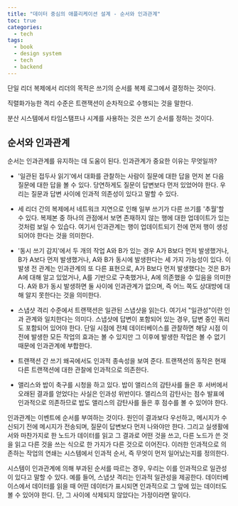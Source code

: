 ```yaml
---
title: "데이터 중심의 애플리케이션 설계 - 순서와 인과관계"
toc: true
categories:
  - tech
tags:
  - book
  - design system
  - tech
  - backend
---
```


단일 리더 복제에서 리더의 목적은 쓰기의 순서를 복제 로그에서 결정하는 것이다.

직렬화가능한 격리 수준은 트랜잭션이 순차적으로 수행되는 것을 말한다.

분산 시스템에서 타임스탬프나 시계를 사용하는 것은 쓰기 순서를 정하는 것이다.

## 순서와 인과관계

순서는 인과관계를 유지하는 데 도움이 된다. 인과관계가 중요한 이유는 무엇일까?

- '일관된 접두사 읽기'에서 대화를 관찰하는 사람이 질문에 대한 답을 먼저 본 다음 질문에 대한 답을 볼 수 있다. 당연하게도 질문이 답변보다 먼저 있었어야 한다. 우리는 질문과 답변 사이에 인과적 의존성이 있다고 말할 수 있다.

- 세 리더 간의 복제에서 네트워크 지연으로 인해 일부 쓰기가 다른 쓰기를 '추월'할 수 있다. 복제본 중 하나의 관점에서 보면 존재하지 않는 행에 대한 업데이트가 있는 것처럼 보일 수 있습다. 여기서 인과관계는 행이 업데이트되기 전에 먼저 행이 생성되어야 한다는 것을 의미한다.
- '동시 쓰기 감지'에서 두 개의 작업 A와 B가 있는 경우 A가 B보다 먼저 발생했거나, B가 A보다 먼저 발생했거나, A와 B가 동시에 발생한다는 세 가지 가능성이 있다. 이 발생 전 관계는 인과관계의 또 다른 표현으로, A가 B보다 먼저 발생했다는 것은 B가 A에 대해 알고 있었거나, A를 기반으로 구축했거나, A에 의존했을 수 있음을 의미한다. A와 B가 동시 발생하면 둘 사이에 인과관계가 없으며, 즉 어느 쪽도 상대방에 대해 알지 못한다는 것을 의미한다.
- 스냅샷 격리 수준에서 트랜잭션은 일관된 스냅샷을 읽는다. 여기서 "일관성"이란 인과 관계와 일치한다는 의미다. 스냅샷에 답변이 포함되어 있는 경우, 답변 중인 쿼리도 포함되어 있어야 한다. 단일 시점에 전체 데이터베이스를 관찰하면 해당 시점 이전에 발생한 모든 작업의 효과는 볼 수 있지만 그 이후에 발생한 작업은 볼 수 없기 때문에 인과관계에 부합한다.
- 트랜잭션 간 쓰기 왜곡에서도 인과적 종속성을 보여 준다. 트랜잭션의 동작은 현재 다른 트랜잭션에 대한 관찰에 인과적으로 의존한다.
- 앨리스와 밥이 축구를 시청을 하고 있다. 밥이 앨리스의 감탄사를 들은 후 서버에서 오래된 결과를 얻었다는 사실은 인과성 위반이다. 앨리스의 감탄사는 점수 발표에 인과적으로 의존하므로 밥도 앨리스의 감탄사를 들은 후 점수를 볼 수 있어야 한다.

인과관계는 이벤트에 순서를 부여하는 것이다. 원인이 결과보다 우선하고, 메시지가 수신되기 전에 메시지가 전송되며, 질문이 답변보다 먼저 나와야만 한다. 그리고 실생활에서와 마찬가지로 한 노드가 데이터를 읽고 그 결과로 어떤 것을 쓰고, 다른 노드가 쓴 것을 읽고 다른 것을 쓰는 식으로 한 가지가 다른 것으로 이어진다. 이러한 인과적으로 의존하는 작업의 연쇄는 시스템에서 인과적 순서, 즉 무엇이 먼저 일어났는지를 정의한다.

시스템이 인과관계에 의해 부과된 순서를 따르는 경우, 우리는 이를 인과적으로 일관성이 있다고 말할 수 있다. 예를 들어, 스냅샷 격리는 인과적 일관성을 제공한다. 데이터베이스에서 데이터를 읽을 때 어떤 데이터가 표시되면 인과적으로 그 앞에 있는 데이터도 볼 수 있어야 한디. 단, 그 사이에 삭제되지 않았다는 가정이라면 말이다.
